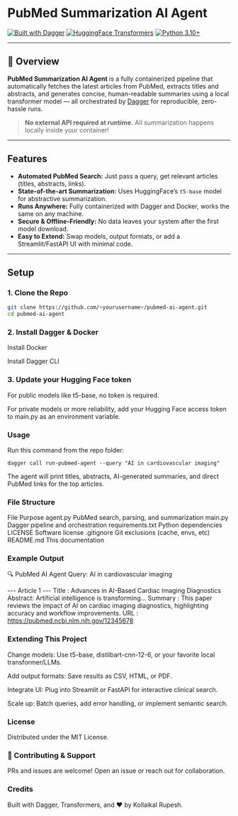 #  PubMed Summarization AI Agent

[![Built with Dagger](https://img.shields.io/badge/Built%20with-Dagger-3178c6?logo=docker)](https://dagger.io/)
[![HuggingFace Transformers](https://img.shields.io/badge/Powered%20by-Transformers-ffcc00?logo=huggingface)](https://huggingface.co/)
[![Python 3.10+](https://img.shields.io/badge/Python-3.10+-blue?logo=python)](https://www.python.org/)

---

## 🚀 Overview

**PubMed Summarization AI Agent** is a fully containerized pipeline that automatically fetches the latest articles from PubMed, extracts titles and abstracts, and generates concise, human-readable summaries using a local transformer model — all orchestrated by [Dagger](https://dagger.io/) for reproducible, zero-hassle runs.

> **No external API required at runtime.** All summarization happens locally inside your container!

---

## Features

- **Automated PubMed Search:** Just pass a query, get relevant articles (titles, abstracts, links).
- **State-of-the-art Summarization:** Uses HuggingFace’s `t5-base` model for abstractive summarization.
- **Runs Anywhere:** Fully containerized with Dagger and Docker, works the same on any machine.
- **Secure & Offline-Friendly:** No data leaves your system after the first model download.
- **Easy to Extend:** Swap models, output formats, or add a Streamlit/FastAPI UI with minimal code.

---

##  Setup

### 1. **Clone the Repo**

```bash
git clone https://github.com/<yourusername>/pubmed-ai-agent.git
cd pubmed-ai-agent
```

### 2. Install Dagger & Docker
Install Docker

Install Dagger CLI

### 3. Update your Hugging Face token
For public models like t5-base, no token is required.

For private models or more reliability, add your Hugging Face access token to main.py as an environment variable.

### Usage
Run this command from the repo folder:

```
dagger call run-pubmed-agent --query "AI in cardiovascular imaging"
```
The agent will print titles, abstracts, AI-generated summaries, and direct PubMed links for the top articles.


### File Structure
File	Purpose
agent.py	PubMed search, parsing, and summarization
main.py	Dagger pipeline and orchestration
requirements.txt	Python dependencies
LICENSE	Software license
.gitignore	Git exclusions (cache, envs, etc)
README.md	This documentation

###  Example Output

🔍 PubMed AI Agent Query: AI in cardiovascular imaging

--- Article 1 ---
 Title   : Advances in AI-Based Cardiac Imaging Diagnostics
 Abstract: Artificial intelligence is transforming...
 Summary : This paper reviews the impact of AI on cardiac imaging diagnostics, highlighting accuracy and workflow improvements.
 URL     : https://pubmed.ncbi.nlm.nih.gov/12345678
 
### Extending This Project
Change models: Use t5-base, distilbart-cnn-12-6, or your favorite local transformer/LLMs.

Add output formats: Save results as CSV, HTML, or PDF.

Integrate UI: Plug into Streamlit or FastAPI for interactive clinical search.

Scale up: Batch queries, add error handling, or implement semantic search.

###  License
Distributed under the MIT License.

### 🤝 Contributing & Support
PRs and issues are welcome!
Open an issue or reach out for collaboration.

### Credits
Built with Dagger, Transformers, and ❤️ by Kollaikal Rupesh.

